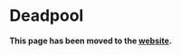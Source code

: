 # Deadpool

**This page has been moved to the [website](https://illusion0001.github.io/patch).**

<!--


[Installation Guide](https://illusion0001.github.io/install-instructions/)

## 60 FPS Unlock

Default flip setting is double buffer, optionally can be changed to adaptive sync at the cost of screen tearing.

Author: [illusion](https://twitter.com/illusion0002)

In file `eboot.bin`

<details>
<summary>Code (Click to Expand)</summary>

```
# Fliprate
0x745AA1 00

# Screenflip type
# 01 Double buffer
# 02 Adaptive sync
# 03 triple buffering?
# default: 01
0x745FDE
```

</details>
